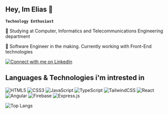 ## Hey, Im Elias 👋

**`Technology Enthusiast`**

🔭 Studying at Computer, Informatics and Telecommunications Engineering department

🌱 Software Engineer in the making. Currently working with Front-End technologies

[![Connect with me on LinkedIn](https://img.shields.io/badge/LinkedIn-Connect-blue?style=for-the-badge&logo=linkedin)](https://www.linkedin.com/in/elias-sahlos)

## Languages & Technologies i'm intrested in
![HTML5](https://img.shields.io/badge/html5-%23E34F26.svg?style=for-the-badge&logo=html5&logoColor=white)
![CSS3](https://img.shields.io/badge/css3-%231572B6.svg?style=for-the-badge&logo=css3&logoColor=white)
![JavaScript](https://img.shields.io/badge/javascript-%23323330.svg?style=for-the-badge&logo=javascript&logoColor=%23F7DF1E)
![TypeScript](https://img.shields.io/badge/typescript-%23007ACC.svg?style=for-the-badge&logo=typescript&logoColor=white)
![TailwindCSS](https://img.shields.io/badge/tailwindcss-%2338B2AC.svg?style=for-the-badge&logo=tailwind-css&logoColor=white)
![React](https://img.shields.io/badge/react-%2320232a.svg?style=for-the-badge&logo=react&logoColor=%2361DAFB)
![Angular](https://img.shields.io/badge/angular-%23DD0031.svg?style=for-the-badge&logo=angular&logoColor=white)
![Firebase](https://img.shields.io/badge/Firebase-FFA611?style=for-the-badge&logo=Firebase&logoColor=white)
![Express.js](https://img.shields.io/badge/express.js-%23404d59.svg?style=for-the-badge&logo=express&logoColor=%2361DAFB)


![Top Langs](https://github-readme-stats.vercel.app/api/top-langs/?username=EliasSahlos&hide_progress=true&hide=lex,c&theme=react)

